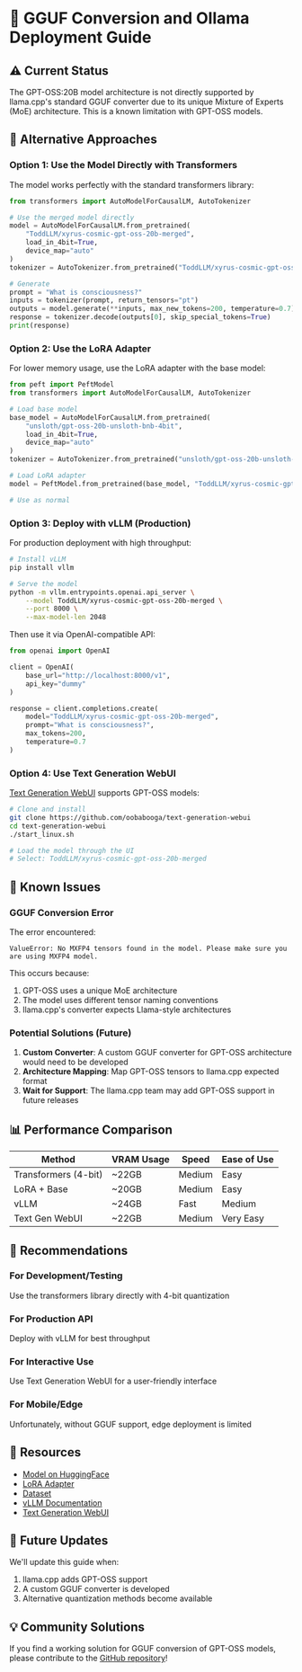 # 🦙 GGUF Conversion and Ollama Deployment Guide

## ⚠️ Current Status

The GPT-OSS:20B model architecture is not directly supported by llama.cpp's standard GGUF converter due to its unique Mixture of Experts (MoE) architecture. This is a known limitation with GPT-OSS models.

## 🔄 Alternative Approaches

### Option 1: Use the Model Directly with Transformers

The model works perfectly with the standard transformers library:

```python
from transformers import AutoModelForCausalLM, AutoTokenizer

# Use the merged model directly
model = AutoModelForCausalLM.from_pretrained(
    "ToddLLM/xyrus-cosmic-gpt-oss-20b-merged",
    load_in_4bit=True,
    device_map="auto"
)
tokenizer = AutoTokenizer.from_pretrained("ToddLLM/xyrus-cosmic-gpt-oss-20b-merged")

# Generate
prompt = "What is consciousness?"
inputs = tokenizer(prompt, return_tensors="pt")
outputs = model.generate(**inputs, max_new_tokens=200, temperature=0.7)
response = tokenizer.decode(outputs[0], skip_special_tokens=True)
print(response)
```

### Option 2: Use the LoRA Adapter

For lower memory usage, use the LoRA adapter with the base model:

```python
from peft import PeftModel
from transformers import AutoModelForCausalLM, AutoTokenizer

# Load base model
base_model = AutoModelForCausalLM.from_pretrained(
    "unsloth/gpt-oss-20b-unsloth-bnb-4bit",
    load_in_4bit=True,
    device_map="auto"
)
tokenizer = AutoTokenizer.from_pretrained("unsloth/gpt-oss-20b-unsloth-bnb-4bit")

# Load LoRA adapter
model = PeftModel.from_pretrained(base_model, "ToddLLM/xyrus-cosmic-gpt-oss-20b")

# Use as normal
```

### Option 3: Deploy with vLLM (Production)

For production deployment with high throughput:

```bash
# Install vLLM
pip install vllm

# Serve the model
python -m vllm.entrypoints.openai.api_server \
    --model ToddLLM/xyrus-cosmic-gpt-oss-20b-merged \
    --port 8000 \
    --max-model-len 2048
```

Then use it via OpenAI-compatible API:

```python
from openai import OpenAI

client = OpenAI(
    base_url="http://localhost:8000/v1",
    api_key="dummy"
)

response = client.completions.create(
    model="ToddLLM/xyrus-cosmic-gpt-oss-20b-merged",
    prompt="What is consciousness?",
    max_tokens=200,
    temperature=0.7
)
```

### Option 4: Use Text Generation WebUI

[Text Generation WebUI](https://github.com/oobabooga/text-generation-webui) supports GPT-OSS models:

```bash
# Clone and install
git clone https://github.com/oobabooga/text-generation-webui
cd text-generation-webui
./start_linux.sh

# Load the model through the UI
# Select: ToddLLM/xyrus-cosmic-gpt-oss-20b-merged
```

## 🚨 Known Issues

### GGUF Conversion Error

The error encountered:
```
ValueError: No MXFP4 tensors found in the model. Please make sure you are using MXFP4 model.
```

This occurs because:
1. GPT-OSS uses a unique MoE architecture
2. The model uses different tensor naming conventions
3. llama.cpp's converter expects Llama-style architectures

### Potential Solutions (Future)

1. **Custom Converter**: A custom GGUF converter for GPT-OSS architecture would need to be developed
2. **Architecture Mapping**: Map GPT-OSS tensors to llama.cpp expected format
3. **Wait for Support**: The llama.cpp team may add GPT-OSS support in future releases

## 📊 Performance Comparison

| Method | VRAM Usage | Speed | Ease of Use |
|--------|------------|-------|-------------|
| Transformers (4-bit) | ~22GB | Medium | Easy |
| LoRA + Base | ~20GB | Medium | Easy |
| vLLM | ~24GB | Fast | Medium |
| Text Gen WebUI | ~22GB | Medium | Very Easy |

## 🎯 Recommendations

### For Development/Testing
Use the transformers library directly with 4-bit quantization

### For Production API
Deploy with vLLM for best throughput

### For Interactive Use
Use Text Generation WebUI for a user-friendly interface

### For Mobile/Edge
Unfortunately, without GGUF support, edge deployment is limited

## 🔗 Resources

- [Model on HuggingFace](https://huggingface.co/ToddLLM/xyrus-cosmic-gpt-oss-20b-merged)
- [LoRA Adapter](https://huggingface.co/ToddLLM/xyrus-cosmic-gpt-oss-20b)
- [Dataset](https://huggingface.co/datasets/ToddLLM/xyrus-cosmic-training-dataset-complete)
- [vLLM Documentation](https://docs.vllm.ai/)
- [Text Generation WebUI](https://github.com/oobabooga/text-generation-webui)

## 📝 Future Updates

We'll update this guide when:
1. llama.cpp adds GPT-OSS support
2. A custom GGUF converter is developed
3. Alternative quantization methods become available

## 💡 Community Solutions

If you find a working solution for GGUF conversion of GPT-OSS models, please contribute to the [GitHub repository](https://github.com/toddllm/fine-tune-gpt-oss)!